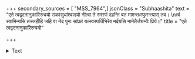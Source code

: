 +++
secondary_sources = [ "MSS_7964",]
jsonClass = "Subhaashita"
text = "एते त्वद्वदनानुकारिरुचयो राकासुधांश्वादयो नीत्वा ते स्मरणं दहन्ति बत मामन्तःस्फुरन्त्यास् तव।  \nत्वं स्वामिन्यसि तज्जहीहि जहि वा नेदं पुनः सांप्रतं यत्स्वस्पर्धिभिरेव मर्दयसि मामेतैर्जघन्यैः प्रिये॥"
title = "एते त्वद्वदनानुकारिरुचयो"

+++

<details><summary>Text</summary>

एते त्वद्वदनानुकारिरुचयो राकासुधांश्वादयो नीत्वा ते स्मरणं दहन्ति बत मामन्तःस्फुरन्त्यास् तव।  
त्वं स्वामिन्यसि तज्जहीहि जहि वा नेदं पुनः सांप्रतं यत्स्वस्पर्धिभिरेव मर्दयसि मामेतैर्जघन्यैः प्रिये॥
</details>
